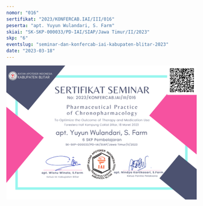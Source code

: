 ```yaml
---
nomor: "016"
sertifikat: "2023/KONFERCAB.IAI/III/016"
peserta: "apt. Yuyun Wulandari, S. Farm"
skiai: "SK-SKP-000033/PD-IAI/SIAP/Jawa Timur/II/2023"
skp: "6"
eventslug: "seminar-dan-konfercab-iai-kabupaten-blitar-2023"
date: "2023-03-18"
---
```


![GATSBY_EMPTY_ALT](016-apt.-yuyun-wulandari,-s.-farm.png)
